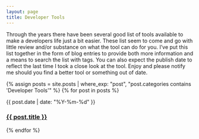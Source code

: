 ```yaml
---
layout: page
title: Developer Tools
---
```


Through the years there have been several good list of tools available to make a developers life just a bit easier. These list seem to come and go with little review and/or substance on what the tool can do for you. I’ve put this list together in the form of blog entries to provide both more information and a means to search the list with tags. You can also expect the publish date to reflect the last time I took a close look at the tool. Enjoy and please notify me should you find a better tool or something out of date.

{% assign posts = site.posts | where_exp: "post", "post.categories contains 'Developer Tools'" %}
{% for post in posts %}
  <p>
    {{ post.date | date: "%Y-%m-%d" }}
    <h3>
      <a href="{{ post.url }}">
        {{ post.title }}
      </a>
    </h3>
  </p>
{% endfor %}
